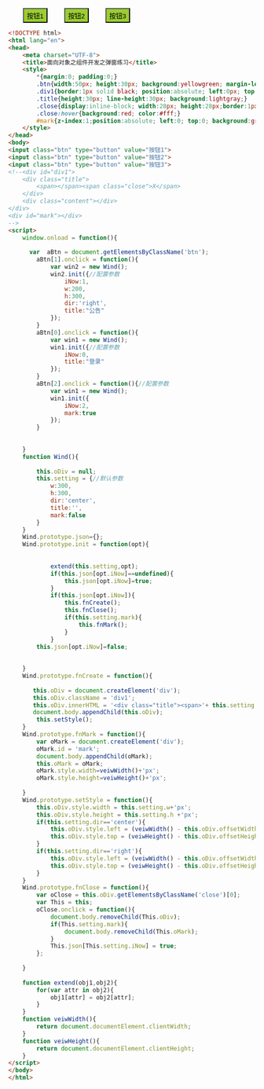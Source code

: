 <!DOCTYPE html>  
<html lang="en">  
<head>  
    <meta charset="UTF-8">  
    <title>面向对象之组件开发之弹窗练习</title>  
    <style>  
        *{margin:0; padding:0;}  
        .btn{width:50px; height:30px; background:yellowgreen; margin-left:30px;}  
        .div1{border:1px solid black; position:absolute; left:0px; top:100px;z-index:2;}  
        .title{height:30px; line-height:30px; background:lightgray;}  
        .close{display:inline-block; width:28px; height:28px;border:1px solid white; float:right; text-align:center;border-radius:50%;  line-height:28px; color:red; }  
        .close:hover{background:red; color:#fff;}  
        #mark{z-index:1;position:absolute; left:0; top:0; background:gray; filter:alpha(opacity=50); opacity:0.5;}  
    </style>  
</head>  
<body>  
<input class="btn" type="button" value="按钮1">  
<input class="btn" type="button" value="按钮2">  
<input class="btn" type="button" value="按钮3">  
<!--<div id="div1">  
    <div class="title">  
        <span></span><span class="close">X</span>  
    </div>  
    <div class="content"></div>  
</div>  
<div id="mark"></div>  
-->  
<script>  
    window.onload = function(){  
  
      var  aBtn = document.getElementsByClassName('btn');  
        aBtn[1].onclick = function(){  
            var win2 = new Wind();  
            win2.init({//配置参数  
                iNow:1,  
                w:200,  
                h:300,  
                dir:'right',  
                title:"公告"  
            });  
        }  
        aBtn[0].onclick = function(){  
            var win1 = new Wind();  
            win1.init({//配置参数  
                iNow:0,  
                title:"登录"  
            });  
        }  
        aBtn[2].onclick = function(){//配置参数  
            var win1 = new Wind();  
            win1.init({  
                iNow:2,  
                mark:true  
            });  
        }  
  
  
    }  
    function Wind(){  
  
        this.oDiv = null;  
        this.setting = {//默认参数  
            w:300,  
            h:300,  
            dir:'center',  
            title:'',  
            mark:false  
        }  
    }  
    Wind.prototype.json={};  
    Wind.prototype.init = function(opt){  
  
  
            extend(this.setting,opt);  
            if(this.json[opt.iNow]==undefined){  
                this.json[opt.iNow]=true;  
            }  
            if(this.json[opt.iNow]){  
                this.fnCreate();  
                this.fnClose();  
                if(this.setting.mark){  
                    this.fnMark();  
                }  
            }  
        this.json[opt.iNow]=false;  
  
  
    }  
    Wind.prototype.fnCreate = function(){  
  
       this.oDiv = document.createElement('div');  
       this.oDiv.className = 'div1';  
       this.oDiv.innerHTML = '<div class="title"><span>'+ this.setting.title+'</span><a class="close">X</a></div><div class="content"></div>';  
       document.body.appendChild(this.oDiv);  
        this.setStyle();  
    }  
    Wind.prototype.fnMark = function(){  
        var oMark = document.createElement('div');  
        oMark.id = 'mark';  
        document.body.appendChild(oMark);  
        this.oMark = oMark;  
        oMark.style.width=veiwWidth()+'px';  
        oMark.style.height=veiwHeight()+'px';  
  
    }  
    Wind.prototype.setStyle = function(){  
        this.oDiv.style.width = this.setting.w+'px';  
        this.oDiv.style.height = this.setting.h +'px';  
        if(this.setting.dir=='center'){  
            this.oDiv.style.left = (veiwWidth() - this.oDiv.offsetWidth)/2 +'px';  
            this.oDiv.style.top = (veiwHeight() - this.oDiv.offsetHeight)/2 +'px';  
        }  
        if(this.setting.dir=='right'){  
            this.oDiv.style.left = (veiwWidth() - this.oDiv.offsetWidth)+'px';  
            this.oDiv.style.top = (veiwHeight() - this.oDiv.offsetHeight) +'px';  
        }  
    }  
    Wind.prototype.fnClose = function(){  
        var oClose = this.oDiv.getElementsByClassName('close')[0];  
        var This = this;  
        oClose.onclick = function(){  
            document.body.removeChild(This.oDiv);  
            if(This.setting.mark){  
                document.body.removeChild(This.oMark);  
            }  
            This.json[This.setting.iNow] = true;  
        };  
  
    }  
  
    function extend(obj1,obj2){  
        for(var attr in obj2){  
            obj1[attr] = obj2[attr];  
        }  
    }  
    function veiwWidth(){  
        return document.documentElement.clientWidth;  
    }  
    function veiwHeight(){  
        return document.documentElement.clientHeight;  
    }  
</script>  
</body>  
</html>  

```html
<!DOCTYPE html>  
<html lang="en">  
<head>  
    <meta charset="UTF-8">  
    <title>面向对象之组件开发之弹窗练习</title>  
    <style>  
        *{margin:0; padding:0;}  
        .btn{width:50px; height:30px; background:yellowgreen; margin-left:30px;}  
        .div1{border:1px solid black; position:absolute; left:0px; top:100px;z-index:2;}  
        .title{height:30px; line-height:30px; background:lightgray;}  
        .close{display:inline-block; width:28px; height:28px;border:1px solid white; float:right; text-align:center;border-radius:50%;  line-height:28px; color:red; }  
        .close:hover{background:red; color:#fff;}  
        #mark{z-index:1;position:absolute; left:0; top:0; background:gray; filter:alpha(opacity=50); opacity:0.5;}  
    </style>  
</head>  
<body>  
<input class="btn" type="button" value="按钮1">  
<input class="btn" type="button" value="按钮2">  
<input class="btn" type="button" value="按钮3">  
<!--<div id="div1">  
    <div class="title">  
        <span></span><span class="close">X</span>  
    </div>  
    <div class="content"></div>  
</div>  
<div id="mark"></div>  
-->  
<script>  
    window.onload = function(){  
  
      var  aBtn = document.getElementsByClassName('btn');  
        aBtn[1].onclick = function(){  
            var win2 = new Wind();  
            win2.init({//配置参数  
                iNow:1,  
                w:200,  
                h:300,  
                dir:'right',  
                title:"公告"  
            });  
        }  
        aBtn[0].onclick = function(){  
            var win1 = new Wind();  
            win1.init({//配置参数  
                iNow:0,  
                title:"登录"  
            });  
        }  
        aBtn[2].onclick = function(){//配置参数  
            var win1 = new Wind();  
            win1.init({  
                iNow:2,  
                mark:true  
            });  
        }  
  
  
    }  
    function Wind(){  
  
        this.oDiv = null;  
        this.setting = {//默认参数  
            w:300,  
            h:300,  
            dir:'center',  
            title:'',  
            mark:false  
        }  
    }  
    Wind.prototype.json={};  
    Wind.prototype.init = function(opt){  
  
  
            extend(this.setting,opt);  
            if(this.json[opt.iNow]==undefined){  
                this.json[opt.iNow]=true;  
            }  
            if(this.json[opt.iNow]){  
                this.fnCreate();  
                this.fnClose();  
                if(this.setting.mark){  
                    this.fnMark();  
                }  
            }  
        this.json[opt.iNow]=false;  
  
  
    }  
    Wind.prototype.fnCreate = function(){  
  
       this.oDiv = document.createElement('div');  
       this.oDiv.className = 'div1';  
       this.oDiv.innerHTML = '<div class="title"><span>'+ this.setting.title+'</span><a class="close">X</a></div><div class="content"></div>';  
       document.body.appendChild(this.oDiv);  
        this.setStyle();  
    }  
    Wind.prototype.fnMark = function(){  
        var oMark = document.createElement('div');  
        oMark.id = 'mark';  
        document.body.appendChild(oMark);  
        this.oMark = oMark;  
        oMark.style.width=veiwWidth()+'px';  
        oMark.style.height=veiwHeight()+'px';  
  
    }  
    Wind.prototype.setStyle = function(){  
        this.oDiv.style.width = this.setting.w+'px';  
        this.oDiv.style.height = this.setting.h +'px';  
        if(this.setting.dir=='center'){  
            this.oDiv.style.left = (veiwWidth() - this.oDiv.offsetWidth)/2 +'px';  
            this.oDiv.style.top = (veiwHeight() - this.oDiv.offsetHeight)/2 +'px';  
        }  
        if(this.setting.dir=='right'){  
            this.oDiv.style.left = (veiwWidth() - this.oDiv.offsetWidth)+'px';  
            this.oDiv.style.top = (veiwHeight() - this.oDiv.offsetHeight) +'px';  
        }  
    }  
    Wind.prototype.fnClose = function(){  
        var oClose = this.oDiv.getElementsByClassName('close')[0];  
        var This = this;  
        oClose.onclick = function(){  
            document.body.removeChild(This.oDiv);  
            if(This.setting.mark){  
                document.body.removeChild(This.oMark);  
            }  
            This.json[This.setting.iNow] = true;  
        };  
  
    }  
  
    function extend(obj1,obj2){  
        for(var attr in obj2){  
            obj1[attr] = obj2[attr];  
        }  
    }  
    function veiwWidth(){  
        return document.documentElement.clientWidth;  
    }  
    function veiwHeight(){  
        return document.documentElement.clientHeight;  
    }  
</script>  
</body>  
</html>  
```